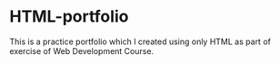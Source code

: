 # HTML-portfolio
This is a practice portfolio which I created using only HTML as part of exercise of Web Development Course.
